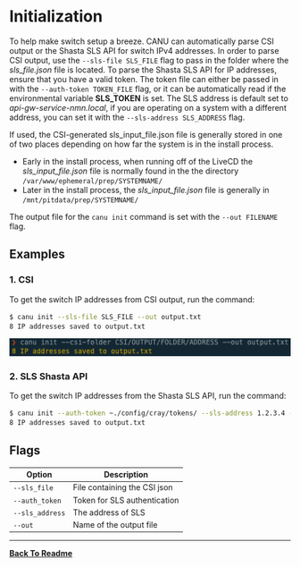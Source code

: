 # Initialization

To help make switch setup a breeze. CANU can automatically parse CSI output or the Shasta SLS API for switch IPv4 addresses. In order to parse CSI output, use the `--sls-file SLS_FILE` flag to pass in the folder where the _sls_file.json_ file is located. To parse the Shasta SLS API for IP addresses, ensure that you have a valid token. The token file can either be passed in with the `--auth-token TOKEN_FILE` flag, or it can be automatically read if the environmental variable **SLS_TOKEN** is set. The SLS address is default set to _api-gw-service-nmn.local_, if you are operating on a system with a different address, you can set it with the `--sls-address SLS_ADDRESS` flag.

If used, the CSI-generated sls_input_file.json file is generally stored in one of two places depending on how far the system is in the install process.


- Early in the install process, when running off of the LiveCD the _sls_input_file.json_ file is normally found in the the directory `/var/www/ephemeral/prep/SYSTEMNAME/`
- Later in the install process, the _sls_input_file.json_ file is generally in `/mnt/pitdata/prep/SYSTEMNAME/`

The output file for the `canu init` command is set with the `--out FILENAME` flag.

## Examples

### 1. CSI

To get the switch IP addresses from CSI output, run the command:

```bash
$ canu init --sls-file SLS_FILE --out output.txt
8 IP addresses saved to output.txt
```

![](images/canu_init.png)

### 2. SLS Shasta API

To get the switch IP addresses from the Shasta SLS API, run the command:

```bash
$ canu init --auth-token ~./config/cray/tokens/ --sls-address 1.2.3.4 --out output.txt
8 IP addresses saved to output.txt
```

## Flags

| Option          | Description                            |
| --------------- | -------------------------------------- |
| `--sls_file`    | File containing the CSI json           |
| `--auth_token`  | Token for SLS authentication           |
| `--sls_address` | The address of SLS                     |
| `--out`         | Name of the output file                |

---

**[Back To Readme](/readme.md)**<br>
